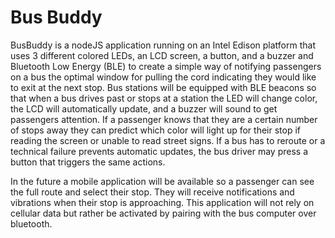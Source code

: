 Bus Buddy
============================
BusBuddy is a nodeJS application running on an Intel Edison platform that uses 3 different colored LEDs, an LCD screen, a button, and a buzzer and Bluetooth Low Energy (BLE) to create a simple way of notifying passengers on a bus the optimal window for pulling the cord indicating they would like to exit at the next stop. Bus stations will be equipped with BLE beacons so that when a bus drives past or stops at a station the LED will change color, the LCD will automatically update, and a buzzer will sound to get passengers attention. If a passenger knows that they are a certain number of stops away they can predict which color will light up for their stop if reading the screen or unable to read street signs. If a bus has to reroute or a technical failure prevents automatic updates, the bus driver may press a button that triggers the same actions.

In the future a mobile application will be available so a passenger can see the full route and select their stop. They will receive notifications and vibrations when their stop is approaching. This application will not rely on cellular data but rather be activated by pairing with the bus computer over bluetooth.
